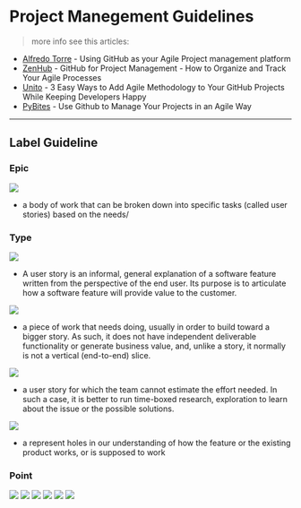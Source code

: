 # Project Manegement Guidelines
> more info see this articles:
* [Alfredo Torre](https://torre.me.uk/2019/03/28/using-github-as-project-management-platform/) - Using GitHub as your Agile Project management platform
* [ZenHub](https://blog.zenhub.com/how-to-use-github-agile-project-management/) - GitHub for Project Management - How to Organize and Track Your Agile Processes
* [Unito](https://unito.io/blog/github-projects-agile/) - 3 Easy Ways to Add Agile Methodology to Your GitHub Projects While Keeping Developers Happy
* [PyBites](https://pybit.es/github-projects.html) - Use Github to Manage Your Projects in an Agile Way
---


## Label Guideline

### Epic

![](https://img.shields.io/badge/Epic:%20Business%20Flow-a44fd6)
* a body of work that can be broken down into specific tasks (called user stories) based on the needs/
### Type

![](https://img.shields.io/badge/Type:%20User%20Story-5eb836)
* A user story is an informal, general explanation of a software feature written from the perspective of the end user. Its purpose is to articulate how a software feature will provide value to the customer.

![](https://img.shields.io/badge/Type:%20Task-0c78b8)
*  a piece of work that needs doing, usually in order to build toward a bigger story. As such, it does not have independent deliverable functionality or generate business value, and, unlike a story, it normally is not a vertical (end-to-end) slice.

![](https://img.shields.io/badge/Type:%20Spike-fb8a00)
* a user story for which the team cannot estimate the effort needed. In such a case, it is better to run time-boxed research, exploration to learn about the issue or the possible solutions. 

![](https://img.shields.io/badge/Type:%20Bug-e5493a)
* a represent holes in our understanding of how the feature or the existing product works, or is supposed to work

### Point
![](https://img.shields.io/badge/Point:%201-5a5a5a)
![](https://img.shields.io/badge/Point:%202-5a5a5a)
![](https://img.shields.io/badge/Point:%203-5a5a5a)
![](https://img.shields.io/badge/Point:%205-5a5a5a)
![](https://img.shields.io/badge/Point:%208-5a5a5a)
![](https://img.shields.io/badge/Point:%2013-5a5a5a)